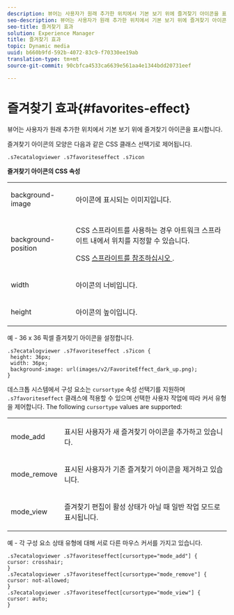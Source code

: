 ```yaml
---
description: 뷰어는 사용자가 원래 추가한 위치에서 기본 보기 위에 즐겨찾기 아이콘을 표시합니다.
seo-description: 뷰어는 사용자가 원래 추가한 위치에서 기본 보기 위에 즐겨찾기 아이콘을 표시합니다.
seo-title: 즐겨찾기 효과
solution: Experience Manager
title: 즐겨찾기 효과
topic: Dynamic media
uuid: b660b9fd-592b-4072-83c9-f70330ee19ab
translation-type: tm+mt
source-git-commit: 90cbfca4533ca6639e561aa4e1344bdd20731eef

---
```



# 즐겨찾기 효과{#favorites-effect}

뷰어는 사용자가 원래 추가한 위치에서 기본 보기 위에 즐겨찾기 아이콘을 표시합니다.

<!--<a id="section_061E550C1C1D4DB2BD663A898895B38C"></a>-->

즐겨찾기 아이콘의 모양은 다음과 같은 CSS 클래스 선택기로 제어됩니다.

```
.s7ecatalogviewer .s7favoriteseffect .s7icon
```

**즐겨찾기 아이콘의 CSS 속성**

<table id="table_C48C56E696304C9BAFEE71BA9EA9A174"> 
 <tbody> 
  <tr> 
   <td colname="col1"> <p> <span class="codeph"> background-image </span> </p> </td> 
   <td colname="col2"> <p> 아이콘에 표시되는 이미지입니다. </p> </td> 
  </tr> 
  <tr> 
   <td colname="col1"> <p> <span class="codeph"> background-position </span> </p> </td> 
   <td colname="col2"> <p> CSS 스프라이트를 사용하는 경우 아트워크 스프라이트 내에서 위치를 지정할 수 있습니다. </p> <p>CSS <a href="../../../c-html5-s7-aem-asset-viewers/c-html5-20-ecatalog-viewer-about/c-html5-20-ecatalog-viewer-customizingviewer/c-html5-20-ecatalog-viewer-customizingviewer.md#section-9d570f95eb2443aca74c1b02f6e89aff" format="dita" scope="local"> 스프라이트를 참조하십시오 </a>. </p> </td> 
  </tr> 
  <tr> 
   <td colname="col1"> <p> <span class="codeph"> width </span> </p> </td> 
   <td colname="col2"> <p>아이콘의 너비입니다. </p> </td> 
  </tr> 
  <tr> 
   <td colname="col1"> <p> <span class="codeph"> height </span> </p> </td> 
   <td colname="col2"> <p>아이콘의 높이입니다. </p> </td> 
  </tr> 
 </tbody> 
</table>

예 - 36 x 36 픽셀 즐겨찾기 아이콘을 설정합니다.

```
.s7ecatalogviewer .s7favoriteseffect .s7icon { 
 height: 36px; 
 width: 36px;  
 background-image: url(images/v2/FavoriteEffect_dark_up.png); 
}
```

데스크톱 시스템에서 구성 요소는 `cursortype` 속성 선택기를 지원하며 `.s7favoriteseffect` 클래스에 적용할 수 있으며 선택한 사용자 작업에 따라 커서 유형을 제어합니다. The following `cursortype` values are supported:

<table id="table_71F8F333909247E4ACFEBDE3A1370EAB"> 
 <tbody> 
  <tr> 
   <td colname="col1"> <p> <span class="codeph"> mode_add </span> </p> </td> 
   <td colname="col2"> <p>표시된 사용자가 새 즐겨찾기 아이콘을 추가하고 있습니다. </p> </td> 
  </tr> 
  <tr> 
   <td colname="col1"> <p> <span class="codeph"> mode_remove </span> </p> </td> 
   <td colname="col2"> <p>표시된 사용자가 기존 즐겨찾기 아이콘을 제거하고 있습니다. </p> </td> 
  </tr> 
  <tr> 
   <td colname="col1"> <p> <span class="codeph"> mode_view </span> </p> </td> 
   <td colname="col2"> <p>즐겨찾기 편집이 활성 상태가 아닐 때 일반 작업 모드로 표시됩니다. </p> </td> 
  </tr> 
 </tbody> 
</table>

예 - 각 구성 요소 상태 유형에 대해 서로 다른 마우스 커서를 가지고 있습니다.

```
.s7ecatalogviewer .s7favoriteseffect[cursortype="mode_add"] { 
cursor: crosshair; 
} 
.s7ecatalogviewer .s7favoriteseffect[cursortype="mode_remove"] { 
cursor: not-allowed; 
} 
.s7ecatalogviewer .s7favoriteseffect[cursortype="mode_view"] { 
cursor: auto; 
}
```

